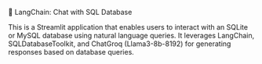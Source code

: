 📌 LangChain: Chat with SQL Database

This is a Streamlit application that enables users to interact with an SQLite or MySQL database using natural language queries. It leverages LangChain, SQLDatabaseToolkit, and ChatGroq (Llama3-8b-8192) for generating responses based on database queries.
